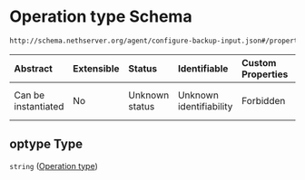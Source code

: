 # Operation type Schema

```txt
http://schema.nethserver.org/agent/configure-backup-input.json#/properties/optype
```



| Abstract            | Extensible | Status         | Identifiable            | Custom Properties | Additional Properties | Access Restrictions | Defined In                                                                                |
| :------------------ | :--------- | :------------- | :---------------------- | :---------------- | :-------------------- | :------------------ | :---------------------------------------------------------------------------------------- |
| Can be instantiated | No         | Unknown status | Unknown identifiability | Forbidden         | Allowed               | none                | [configure-backup-input.json\*](agent/configure-backup-input.json "open original schema") |

## optype Type

`string` ([Operation type](configure-backup-input-properties-operation-type.md))
